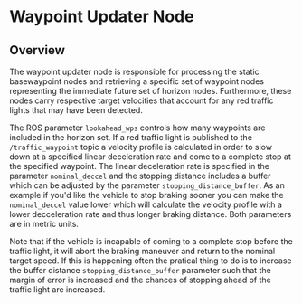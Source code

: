 # Waypoint Updater Node

## Overview

The waypoint updater node is responsible for processing the static basewaypoint nodes and retrieving a specific set of waypoint nodes representing the immediate future set of horizon nodes. Furthermore, these nodes carry respective target velocities that account for any red traffic lights that may have been detected.

The ROS parameter `lookahead_wps` controls how many waypoints are included in the horizon set. If a red traffic light is published to the `/traffic_waypoint` topic a velocity profile is calculated in order to slow down at a specified linear deceleration rate and come to a complete stop at the specified waypoint. The linear deceleration rate is specified in the parameter `nominal_deccel` and the stopping distance includes a buffer which can be adjusted by the parameter `stopping_distance_buffer`. As an example if you'd like the vehicle to stop braking sooner you can make the `nominal_deccel` value lower which will calculate the velocity profile with a lower decceleration rate and thus longer braking distance. Both parameters are in metric units. 

Note that if the vehicle is incapable of coming to a complete stop before the traffic light, it will abort the braking maneuver and return to the nominal target speed. If this is happening often the pratical thing to do is to increase the buffer distance `stopping_distance_buffer` parameter such that the margin of error is increased and the chances of stopping ahead of the traffic light are increased. 